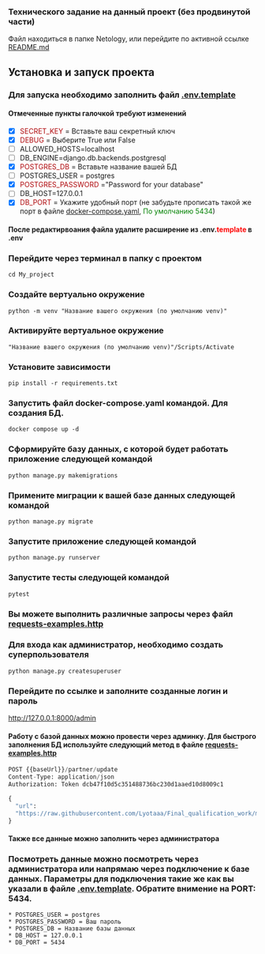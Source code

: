 ### Технического задание на данный проект (без продвинутой части)

Файл находиться в папке Netology, или перейдите по активной ссылке [README.md](/Netology/README.md)

## Установка и запуск проекта

### Для запуска необходимо заполнить файл [.env.template](./My_project/my_project/.env.template)
#### Отмеченные пункты галочкой требуют изменений

- [x] <font color="black and red">SECRET_KEY</font> = Вставьте ваш секретный ключ
- [x] <font color="black and red">DEBUG</font> = Выберите True или False
- [ ] ALLOWED_HOSTS=localhost
- [ ] DB_ENGINE=django.db.backends.postgresql
- [x] <font color="black and red">POSTGRES_DB</font> = Вставьте название вашей БД
- [ ] POSTGRES_USER = postgres
- [x] <font color="black and red">POSTGRES_PASSWORD</font> ="Password for your database"
- [ ] DB_HOST=127.0.0.1
- [x] <font color="black and red">DB_PORT</font> = Укажите удобный порт (не забудьте прописать такой же порт в файле [docker-compose.yaml](/My_project/docker-compose.yml), <font color="green">По умолчанию 5434</font>)

#### После редактирвоания файла удалите расширение из **.env.<font color="red">template</font>** в **.env**

### Перейдите через терминал в папку с проектом
```
cd My_project
```
### Создайте вертуально окружение
```
python -m venv "Название вашего окружения (по умолчанию venv)"
```
### Активируйте вертуальное окружение
```
"Название вашего окружения (по умолчанию venv)"/Scripts/Activate
```
### Установите зависимости
```
pip install -r requirements.txt
```
### Запустить файл docker-compose.yaml командой. Для создания БД.
```
docker compose up -d
```
### Сформируйте базу данных, с которой будет работать приложение следующей командой
```
python manage.py makemigrations
```
### Примените миграции к вашей базе данных следующей командой
```
python manage.py migrate
```
### Запустите приложение следующей командой
```
python manage.py runserver
```
### Запустите тесты следующей командой
```
pytest
```
### Вы можете выполнить различные запросы через файл [requests-examples.http](/My_project/requests-examples.http)
### Для входа как администратор, необходимо создать суперпользователя
```
python manage.py createsuperuser
```
### Перейдите по ссылке и заполните созданные логин и пароль

http://127.0.0.1:8000/admin

#### Работу с базой данных можно провести через админку. Для быстрого заполнения БД используйте следующий метод в файле [requests-examples.http](/My_project/requests-examples.http)
```python
POST {{baseUrl}}/partner/update
Content-Type: application/json
Authorization: Token dcb47f10d5c351488736bc230d1aaed10d8009c1

{
  "url": 
  "https://raw.githubusercontent.com/Lyotaaa/Final_qualification_work/main/My_project/data/shop1.yaml"
}
```
#### Также все данные можно заполнить через администратора
### Посмотреть данные можно посмотреть через администратора или напрямаю через подключение к базе данных. Параметры для подключения такие же как вы указали в файле [.env.template](env.template). Обратите внимение на PORT: 5434.
```
* POSTGRES_USER = postgres
* POSTGRES_PASSWORD = Ваш пароль
* POSTGRES_DB = Название базы данных
* DB_HOST = 127.0.0.1
* DB_PORT = 5434
```


